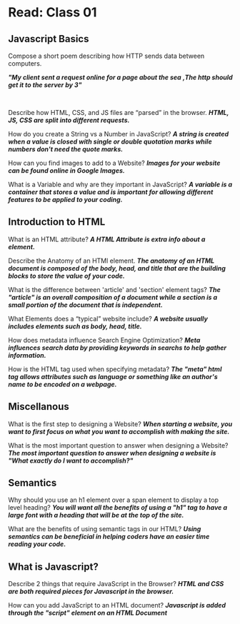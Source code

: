 # Read: Class 01

## Javascript Basics

Compose a short poem describing how HTTP sends data between computers.

***"My client sent a request online for a page about the sea***
***,The http should get it to the server by 3"***

<br>

Describe how HTML, CSS, and JS files are “parsed” in the browser.
***HTML, JS, CSS are split into different requests.***

How do you create a String vs a Number in JavaScript?
***A string is created when a value is closed with single or double quotation marks while numbers don't need the quote marks.***

How can you find images to add to a Website?
***Images for your website can be found online in Google Images.***

What is a Variable and why are they important in JavaScript?
***A variable is a container that stores a value and is important for allowing different features to be applied to your coding.***

## Introduction to HTML

What is an HTML attribute?
***A HTML Attribute is extra info about a element.***

Describe the Anatomy of an HTMl element.
***The anatomy of an HTML document is composed of the body, head, and title that are the building blocks to store the value of your code.***

What is the difference between 'article' and 'section' element tags?
***The "article" is an overall composition of a document while a section is a small portion of the document that is independent.***
  
What Elements does a “typical” website include?
***A website usually includes elements such as body, head, title.***

How does metadata influence Search Engine Optimization?
***Meta influences search data by providing keywords in searchs to help gather information.***

How is the <meta> HTML tag used when specifying metadata?
***The "meta" html tag allows attributes such as language or something like an author's name to be encoded on a webpage.***

## Miscellanous

What is the first step to designing a Website?
***When starting a website, you want to first focus on what you want to accomplish with making the site.*** 

What is the most important question to answer when designing a Website?
***The most important question to answer when designing a website is "What exactly do I want to accomplish?"***

## Semantics
Why should you use an h1 element over a span element to display a top level heading?
***You will want all the benefits of using a "h1" tag to have a large font with a heading that will be at the top of the site.***
  
What are the benefits of using semantic tags in our HTML?
***Using semantics can be beneficial in helping coders have an easier time reading your code.***

## What is Javascript?
Describe 2 things that require JavaScript in the Browser?
***HTML and CSS are both required pieces for Javascript in the browser.*** 
    
How can you add JavaScript to an HTML document?
***Javascript is added through the "script" element on an HTML Document***
